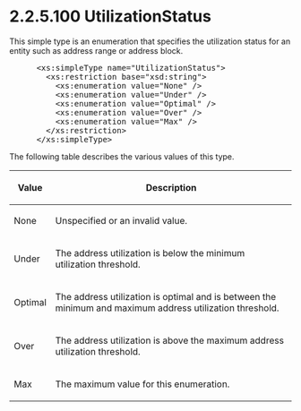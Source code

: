 <html dir="LTR" xmlns:mshelp="http://msdn.microsoft.com/mshelp" xmlns:ddue="http://ddue.schemas.microsoft.com/authoring/2003/5" xmlns:xlink="http://www.w3.org/1999/xlink" xmlns:tool="http://www.microsoft.com/tooltip">
 <body>
 <div id="header">
 <h1 class="heading">2.2.5.100 UtilizationStatus</h1>
 </div>
 <div id="mainSection">
 <div id="mainBody">
 <div id="allHistory" class="saveHistory"></div>
 <div id="sectionSection0" class="section" name="collapseableSection">
 

<p>This simple type is an enumeration that specifies the
utilization status for an entity such as address range or address block.</p>

<dl>
<dd>
<div><pre> &lt;xs:simpleType name=&quot;UtilizationStatus&quot;&gt;
   &lt;xs:restriction base=&quot;xsd:string&quot;&gt;
     &lt;xs:enumeration value=&quot;None&quot; /&gt;
     &lt;xs:enumeration value=&quot;Under&quot; /&gt;
     &lt;xs:enumeration value=&quot;Optimal&quot; /&gt;
     &lt;xs:enumeration value=&quot;Over&quot; /&gt;
     &lt;xs:enumeration value=&quot;Max&quot; /&gt;
   &lt;/xs:restriction&gt;
 &lt;/xs:simpleType&gt;
</pre></div>
</dd></dl>

<p>The following table describes the various values of this
type.</p>

<table>
 <thead>
 <tr>
 <th>
 <p>Value</p>
 </th>
 <th>
 <p>Description</p>
 </th>
 </tr>
 </thead>
 <tr>
 <td>
 <p>None</p>
 </td>
 <td>
 <p>Unspecified or an invalid value.</p>
 </td>
 </tr>
 <tr>
 <td>
 <p>Under</p>
 </td>
 <td>
 <p>The address utilization is below the minimum
 utilization threshold.</p>
 </td>
 </tr>
 <tr>
 <td>
 <p>Optimal</p>
 </td>
 <td>
 <p>The address utilization is optimal and is between the
 minimum and maximum address utilization threshold.</p>
 </td>
 </tr>
 <tr>
 <td>
 <p>Over</p>
 </td>
 <td>
 <p>The address utilization is above the maximum address
 utilization threshold.</p>
 </td>
 </tr>
 <tr>
 <td>
 <p>Max</p>
 </td>
 <td>
 <p>The maximum value for this enumeration.</p>
 </td>
 </tr>
</table>

<p> </p>


 </div>
 </div>
 </div>
 </body>
</html>